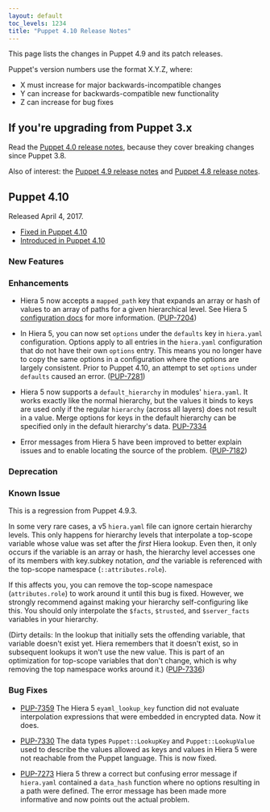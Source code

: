 ```yaml
---
layout: default
toc_levels: 1234
title: "Puppet 4.10 Release Notes"
---
```


This page lists the changes in Puppet 4.9 and its patch releases.

Puppet's version numbers use the format X.Y.Z, where:

* X must increase for major backwards-incompatible changes
* Y can increase for backwards-compatible new functionality
* Z can increase for bug fixes

## If you're upgrading from Puppet 3.x

Read the [Puppet 4.0 release notes](/puppet/4.0/release_notes.html), because they cover breaking changes since Puppet 3.8.

Also of interest: the [Puppet 4.9 release notes](/puppet/4.9/release_notes.html) and [Puppet 4.8 release notes](/puppet/4.8/release_notes.html).

## Puppet 4.10

Released April 4, 2017.

* [Fixed in Puppet 4.10](https://tickets.puppetlabs.com/issues/?jql=fixVersion+%3D+%27PUP+4.10.0%27)
* [Introduced in Puppet 4.10](https://tickets.puppetlabs.com/issues/?jql=affectedVersion+%3D+%27PUP+4.10.0%27)


### New Features


### Enhancements

* Hiera 5 now accepts a `mapped_path` key that expands an array or hash of values to an array of paths for a given hierarchical level. See Hiera 5 [configuration docs](https://docs.puppet.com/puppet/latest/hiera_config_yaml_5.html#configuring-a-hierarchy-level-built-in-backends) for more information. ([PUP-7204](https://tickets.puppetlabs.com/browse/PUP-7204))

* In Hiera 5, you can now set `options` under the `defaults` key in `hiera.yaml` configuration. Options apply to all entries in the `hiera.yaml` configuration that do not have their own `options` entry. This means you no longer have to copy the same options in a configuration where the options are largely consistent. Prior to Puppet 4.10, an attempt to set `options` under `defaults` caused an error. ([PUP-7281](https://tickets.puppetlabs.com/browse/PUP-7281))

* Hiera 5 now supports a `default_hierarchy` in modules' `hiera.yaml`. It works exactly like the normal hierarchy, but the values it binds to keys are used only if the regular `hierarchy` (across all layers) does not result in a value. Merge options for keys in the default hierarchy can be specified only in the default hierarchy's data. [PUP-7334](https://tickets.puppetlabs.com/browse/PUP-7334)

* Error messages from Hiera 5 have been improved to better explain issues and to enable locating the source of the problem. ([PUP-7182](https://tickets.puppetlabs.com/browse/PUP-7182))


### Deprecation


### Known Issue

This is a regression from Puppet 4.9.3. 

In some very rare cases, a v5 `hiera.yaml` file can ignore certain hierarchy levels. This only happens for hierarchy levels that interpolate a top-scope variable whose value was set after the _first_ Hiera lookup. Even then, it only occurs if the variable is an array or hash, the hierarchy level accesses one of its members with key.subkey notation, _and_ the variable is referenced with the top-scope namespace (`::attributes.role`). 

If this affects you, you can remove the top-scope namespace (`attributes.role`) to work around it until this bug is fixed. However, we strongly recommend against making your hierarchy self-configuring like this. You should only interpolate the `$facts`, `$trusted`, and `$server_facts` variables in your hierarchy. 

(Dirty details: In the lookup that initially sets the offending variable, that variable doesn't exist yet. Hiera remembers that it doesn't exist, so in subsequent lookups it won't use the new value. This is part of an optimization for top-scope variables that don't change, which is why removing the top namespace works around it.) ([PUP-7336](https://tickets.puppetlabs.com/browse/PUP-7336))

### Bug Fixes

* [PUP-7359](https://tickets.puppetlabs.com/browse/PUP-7359) The Hiera 5 `eyaml_lookup_key` function did not evaluate interpolation expressions that were embedded in encrypted data. Now it does.

* [PUP-7330](https://tickets.puppetlabs.com/browse/PUP-7330) The data types `Puppet::LookupKey` and `Puppet::LookupValue` used to describe the values allowed as keys and values in Hiera 5 were not reachable from the Puppet language. This is now fixed.

* [PUP-7273](https://tickets.puppetlabs.com/browse/PUP-7273) Hiera 5 threw a correct but confusing error message if `hiera.yaml` contained a `data_hash` function where no options resulting in a path were defined. The error message has been made more informative and now points out the actual problem.

